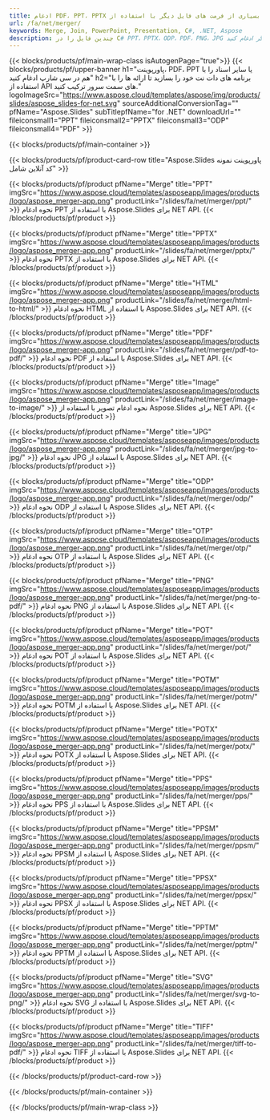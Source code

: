 ```yaml
---
title: ادغام PDF، PPT، PPTX و بسیاری از فرمت های فایل دیگر با استفاده از C#
url: /fa/net/merger/
keywords: Merge, Join, PowerPoint, Presentation, C#, .NET, Aspose
description: چندین فایل را در C# PPT، PPTX، ODP، PDF، PNG، JPG و بسیاری دیگر ادغام کنید.
---
```


{{< blocks/products/pf/main-wrap-class isAutogenPage="true">}}
{{< blocks/products/pf/upper-banner h1="پاورپوینت، PDF، PPT یا سایر اسناد را با هم در سی شارپ ادغام کنید" h2="برنامه های دات نت خود را بسازید تا ارائه ها را با استفاده از API های سمت سرور ترکیب کنید." logoImageSrc="https://www.aspose.cloud/templates/aspose/img/products/slides/aspose_slides-for-net.svg" sourceAdditionalConversionTag="" pfName="Aspose.Slides" subTitlepfName="for .NET" downloadUrl="" fileiconsmall1="PPT" fileiconsmall2="PPTX" fileiconsmall3="ODP" fileiconsmall4="PDF" >}}

{{< blocks/products/pf/main-container >}}

{{< blocks/products/pf/product-card-row title="Aspose.Slides پاورپوینت نمونه کد آنلاین شامل" >}}

{{< blocks/products/pf/product pfName="Merge" title="PPT" imgSrc="https://www.aspose.cloud/templates/asposeapp/images/products/logo/aspose_merger-app.png" productLink="/slides/fa/net/merger/ppt/" >}}
نحوه ادغام PPT با استفاده از Aspose.Slides برای NET API.
{{< /blocks/products/pf/product >}}

{{< blocks/products/pf/product pfName="Merge" title="PPTX" imgSrc="https://www.aspose.cloud/templates/asposeapp/images/products/logo/aspose_merger-app.png" productLink="/slides/fa/net/merger/pptx/" >}}
نحوه ادغام PPTX با استفاده از Aspose.Slides برای NET API.
{{< /blocks/products/pf/product >}}

{{< blocks/products/pf/product pfName="Merge" title="HTML" imgSrc="https://www.aspose.cloud/templates/asposeapp/images/products/logo/aspose_merger-app.png" productLink="/slides/fa/net/merger/html-to-html/" >}}
نحوه ادغام HTML با استفاده از Aspose.Slides برای NET API.
{{< /blocks/products/pf/product >}}

{{< blocks/products/pf/product pfName="Merge" title="PDF" imgSrc="https://www.aspose.cloud/templates/asposeapp/images/products/logo/aspose_merger-app.png" productLink="/slides/fa/net/merger/pdf-to-pdf/" >}}
نحوه ادغام PDF با استفاده از Aspose.Slides برای NET API.
{{< /blocks/products/pf/product >}}

{{< blocks/products/pf/product pfName="Merge" title="Image" imgSrc="https://www.aspose.cloud/templates/asposeapp/images/products/logo/aspose_merger-app.png" productLink="/slides/fa/net/merger/image-to-image/" >}}
نحوه ادغام تصویر با استفاده از Aspose.Slides برای NET API.
{{< /blocks/products/pf/product >}}

{{< blocks/products/pf/product pfName="Merge" title="JPG" imgSrc="https://www.aspose.cloud/templates/asposeapp/images/products/logo/aspose_merger-app.png" productLink="/slides/fa/net/merger/jpg-to-jpg/" >}}
نحوه ادغام JPG با استفاده از Aspose.Slides برای NET API.
{{< /blocks/products/pf/product >}}

{{< blocks/products/pf/product pfName="Merge" title="ODP" imgSrc="https://www.aspose.cloud/templates/asposeapp/images/products/logo/aspose_merger-app.png" productLink="/slides/fa/net/merger/odp/" >}}
نحوه ادغام ODP با استفاده از Aspose.Slides برای NET API.
{{< /blocks/products/pf/product >}}

{{< blocks/products/pf/product pfName="Merge" title="OTP" imgSrc="https://www.aspose.cloud/templates/asposeapp/images/products/logo/aspose_merger-app.png" productLink="/slides/fa/net/merger/otp/" >}}
نحوه ادغام OTP با استفاده از Aspose.Slides برای NET API.
{{< /blocks/products/pf/product >}}

{{< blocks/products/pf/product pfName="Merge" title="PNG" imgSrc="https://www.aspose.cloud/templates/asposeapp/images/products/logo/aspose_merger-app.png" productLink="/slides/fa/net/merger/png-to-pdf/" >}}
نحوه ادغام PNG با استفاده از Aspose.Slides برای NET API.
{{< /blocks/products/pf/product >}}

{{< blocks/products/pf/product pfName="Merge" title="POT" imgSrc="https://www.aspose.cloud/templates/asposeapp/images/products/logo/aspose_merger-app.png" productLink="/slides/fa/net/merger/pot/" >}}
نحوه ادغام POT با استفاده از Aspose.Slides برای NET API.
{{< /blocks/products/pf/product >}}

{{< blocks/products/pf/product pfName="Merge" title="POTM" imgSrc="https://www.aspose.cloud/templates/asposeapp/images/products/logo/aspose_merger-app.png" productLink="/slides/fa/net/merger/potm/" >}}
نحوه ادغام POTM با استفاده از Aspose.Slides برای NET API.
{{< /blocks/products/pf/product >}}

{{< blocks/products/pf/product pfName="Merge" title="POTX" imgSrc="https://www.aspose.cloud/templates/asposeapp/images/products/logo/aspose_merger-app.png" productLink="/slides/fa/net/merger/potx/" >}}
نحوه ادغام POTX با استفاده از Aspose.Slides برای NET API.
{{< /blocks/products/pf/product >}}

{{< blocks/products/pf/product pfName="Merge" title="PPS" imgSrc="https://www.aspose.cloud/templates/asposeapp/images/products/logo/aspose_merger-app.png" productLink="/slides/fa/net/merger/pps/" >}}
نحوه ادغام PPS با استفاده از Aspose.Slides برای NET API.
{{< /blocks/products/pf/product >}}

{{< blocks/products/pf/product pfName="Merge" title="PPSM" imgSrc="https://www.aspose.cloud/templates/asposeapp/images/products/logo/aspose_merger-app.png" productLink="/slides/fa/net/merger/ppsm/" >}}
نحوه ادغام PPSM با استفاده از Aspose.Slides برای NET API.
{{< /blocks/products/pf/product >}}

{{< blocks/products/pf/product pfName="Merge" title="PPSX" imgSrc="https://www.aspose.cloud/templates/asposeapp/images/products/logo/aspose_merger-app.png" productLink="/slides/fa/net/merger/ppsx/" >}}
نحوه ادغام PPSX با استفاده از Aspose.Slides برای NET API.
{{< /blocks/products/pf/product >}}

{{< blocks/products/pf/product pfName="Merge" title="PPTM" imgSrc="https://www.aspose.cloud/templates/asposeapp/images/products/logo/aspose_merger-app.png" productLink="/slides/fa/net/merger/pptm/" >}}
نحوه ادغام PPTM با استفاده از Aspose.Slides برای NET API.
{{< /blocks/products/pf/product >}}

{{< blocks/products/pf/product pfName="Merge" title="SVG" imgSrc="https://www.aspose.cloud/templates/asposeapp/images/products/logo/aspose_merger-app.png" productLink="/slides/fa/net/merger/svg-to-png/" >}}
نحوه ادغام SVG با استفاده از Aspose.Slides برای NET API.
{{< /blocks/products/pf/product >}}

{{< blocks/products/pf/product pfName="Merge" title="TIFF" imgSrc="https://www.aspose.cloud/templates/asposeapp/images/products/logo/aspose_merger-app.png" productLink="/slides/fa/net/merger/tiff-to-pdf/" >}}
نحوه ادغام TIFF با استفاده از Aspose.Slides برای NET API.
{{< /blocks/products/pf/product >}}


{{< /blocks/products/pf/product-card-row >}}

{{< /blocks/products/pf/main-container >}}
    
{{< /blocks/products/pf/main-wrap-class >}}